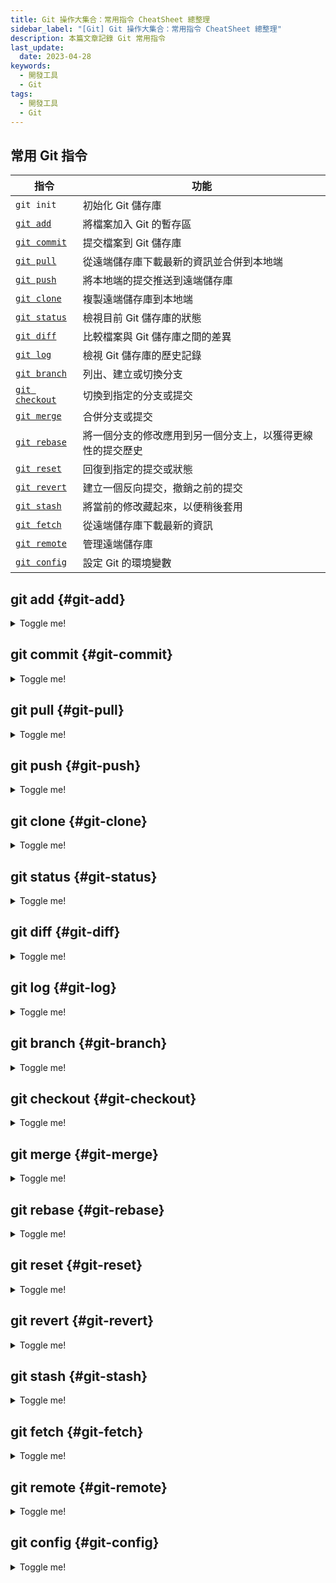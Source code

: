 ```yaml
---
title: Git 操作大集合：常用指令 CheatSheet 總整理
sidebar_label: "[Git] Git 操作大集合：常用指令 CheatSheet 總整理"
description: 本篇文章記錄 Git 常用指令
last_update:
  date: 2023-04-28
keywords:
  - 開發工具
  - Git
tags:
  - 開發工具
  - Git
---
```


## **常用 Git 指令**
| 指令 | 功能 |
| --- | --- |
| `git init` | 初始化 Git 儲存庫 |
| [`git add`](#git-add) | 將檔案加入 Git 的暫存區 |
| [`git commit`](#git-commit) | 提交檔案到 Git 儲存庫 |
| [`git pull`](#git-pull) | 從遠端儲存庫下載最新的資訊並合併到本地端 |
| [`git push`](#git-push) | 將本地端的提交推送到遠端儲存庫 |
| [`git clone`](#git-clone) | 複製遠端儲存庫到本地端 |
| [`git status`](#git-status) | 檢視目前 Git 儲存庫的狀態 |
| [`git diff`](#git-diff) | 比較檔案與 Git 儲存庫之間的差異 |
| [`git log`](#git-log) | 檢視 Git 儲存庫的歷史記錄 |
| [`git branch`](#git-branch) | 列出、建立或切換分支 |
| [`git checkout`](#git-checkout) | 切換到指定的分支或提交 |
| [`git merge`](#git-merge) | 合併分支或提交 |
| [`git rebase`](#git-rebase) | 將一個分支的修改應用到另一個分支上，以獲得更線性的提交歷史 |
| [`git reset`](#git-reset) | 回復到指定的提交或狀態 |
| [`git revert`](#git-revert) | 建立一個反向提交，撤銷之前的提交 |
| [`git stash`](#git-stash) | 將當前的修改藏起來，以便稍後套用 |
| [`git fetch`](#git-fetch) | 從遠端儲存庫下載最新的資訊 |
| [`git remote`](#git-remote) | 管理遠端儲存庫 |
| [`git config`](#git-config) | 設定 Git 的環境變數 |



## **git add** {#git-add}
<details>
    <summary>Toggle me!</summary>

| 指令 | 功能 |
| --- | --- |
| `git add .` | 將所有修改過的檔案和新增的檔案加入暫存區，不包括已經被刪除的檔案。 |
| `git add <file>` | 將指定的檔案加入暫存區。例如：git add index.html。 |
| `git add <directory>` | 將指定的目錄加入暫存區。例如：git add images/。 |
| `git add -u` | 將所有修改過的檔案和已經被刪除的檔案加入暫存區，但不包括新增的檔案。 |
</details>


## **git commit** {#git-commit}
<details>
    <summary>Toggle me!</summary>

| 指令 | 功能 |
| --- | --- |
| `git commit -m "<message>"` | 將暫存區中的所有修改過的檔案和新增的檔案提交到 Git 儲存庫中，並加上提交訊息。例如：git commit -m "新增首頁"。 |
| `git commit -a -m "<message>"` | 將所有修改過的檔案、新增的檔案和已經被刪除的檔案提交到 Git 儲存庫中，並加上提交訊息。例如：git commit -a -m "更新 README.md"。 |
| `git commit --amend` | 將上一個提交的訊息修改為新的提交訊息。這個指令只能修改最後一次提交的訊息，並且必須在提交後立刻執行。例如：git commit --amend -m "修改提交訊息"。 |
| `git commit --allow-empty -m "<message>"` | 建立一個空的提交訊息，這個指令可以用於建立沒有任何檔案修改的提交，例如：git commit --allow-empty -m "初始化專案"。 |
</details>


## **git pull** {#git-pull}
<details>
    <summary>Toggle me!</summary>

| 指令 | 功能 |
| --- | --- |
| `git pull` | 從遠端儲存庫中取回最新的版本並合併到當前分支 |
| `git pull --rebase` | 等同於 git fetch + git rebase 當遠端有新 commit 尚未同步到本地，從遠端儲存庫中取回最新的版本，並以 rebase 取代預設的 merge 合併，避免產生合併提交 |
| `git pull <remote> <branch>` | 從指定的遠端儲存庫和分支中取回最新的版本並合併到當前分支 |
| `git pull --no-commit <remote> <branch>` | 從指定的遠端儲存庫和分支中取回最新的版本並合併到當前分支，但不會自動產生一個新的提交 |
| `git pull --rebase <remote> <branch>` | 從指定的遠端儲存庫和分支中取回最新的版本，並以 rebase 取代預設的 merge 合併，避免產生合併提交 |
</details>


## **git push** {#git-push} 
<details>
    <summary>Toggle me!</summary>

| 指令 | 功能 |
| --- | --- |
| `git push` | 將本地分支的提交推送到遠端分支 |
| `git push <remote>` | 將當前本地分支的提交推送到指定的遠端分支 |
| `git push <remote> <branch>` | 將指定的本地分支的提交推送到指定的遠端分支 |
| `git push --force` | 強制推送本地分支的提交到遠端分支 |
| `git push --tags` | 推送本地所有標籤到遠端分支 |
| `git push --set-upstream <remote> <branch>` | 將本地分支的提交推送到指定的遠端分支，並且設置遠端分支為本地分支的遠端上游分支。 |
</details>


## **git clone** {#git-clone} 
<details>
    <summary>Toggle me!</summary>

| 指令 | 功能 |
| --- | --- |
| `git clone <repository>` | 從遠端複製一個 Git 儲存庫到本地端 |
| `git clone <repository> <directory>` | 從遠端複製一個 Git 儲存庫到本地端指定的資料夾 |
| `git clone --branch <branch> <repository>` | 從遠端複製指定分支的 Git 儲存庫到本地端 |
| `git clone --depth <depth> <repository>` | 從遠端複製指定深度的 Git 儲存庫到本地端（僅複製部分歷史記錄） |
| `git clone --recursive <repository>` | 從遠端複製一個 Git 儲存庫到本地端，並遞迴複製其所有子模組 |
| `git clone --recurse-submodules <repository>` | 從遠端複製一個 Git 儲存庫到本地端，並遞迴複製其所有子模組（同 --recursive） |
</details>


## **git status** {#git-status} 
<details>
    <summary>Toggle me!</summary>

| 指令 | 功能 |
| --- | --- |
| `git status` | 顯示當前工作目錄和暫存區的狀態，包括哪些檔案已修改、哪些檔案已經被加入暫存區，以及哪些檔案還沒有被追蹤。 |
| `git status -s` | 以簡潔的方式顯示當前工作目錄和暫存區的狀態，包括哪些檔案已修改、哪些檔案已經被加入暫存區，以及哪些檔案還沒有被追蹤。 |
</details>


## **git diff** {#git-diff} 
<details>
    <summary>Toggle me!</summary>

| 指令 | 功能 |
| --- | --- |
| `git diff` | 比較當前工作目錄中的檔案和暫存區中的檔案之間的差異。 |
| `git diff <commit>` | 比較當前工作目錄中的檔案和指定版本的檔案之間的差異。例如：git diff HEAD~1。 |
| `git diff <commit> <file>` | 比較當前工作目錄中的檔案和指定版本中的檔案之間的差異。例如：git diff HEAD~1 index.html。 |
| `git diff --staged` | 比較暫存區中的檔案和上一次提交的檔案之間的差異。 |
| `git diff <commit1>..<commit2>` | 比較指定兩個版本之間的差異。例如：git diff HEAD~3..HEAD~1。 |
</details>


## **git log** {#git-log} 
<details>
    <summary>Toggle me!</summary>

| 指令 | 功能 |
| --- | --- |
| `git log` | 顯示所有提交記錄，按時間順序列出每次提交的作者、日期、提交訊息和 SHA-1 校驗和。 |
| `git log --oneline` | 以簡潔的方式顯示提交記錄，每個提交記錄只顯示一行，包括 SHA-1 校驗和和提交訊息。 |
| `git log --graph` | 以圖形化的方式顯示提交記錄，可以清晰地顯示分支和合併操作。 |
| `git log --author=<name>` | 只顯示指定作者的提交記錄。例如：git log --author=john。 |
| `git log --after=<date>` | 只顯示指定日期之後的提交記錄。例如：git log --after="2019-01-01"。 |
| `git log <file>` | 只顯示指定檔案的提交記錄，以及該檔案每次提交的作者、日期、提交訊息和 SHA-1 校驗和。 |
</details>


## **git branch** {#git-branch} 
<details>
    <summary>Toggle me!</summary>

| 指令 | 功能 |
| --- | --- |
| `git branch` | 列出所有分支，並標註當前所在的分支。 |
| `git branch <branch name>` | 創建一個新的分支。例如：git branch feature-branch。 |
| `git branch -d <branch name>` | 刪除指定的分支。例如：git branch -d feature-branch。 |
| `git branch -m <old branch name> <new branch name>` | 將指定的分支重命名。例如：git branch -m old-branch new-branch。 |
| `git branch -r` | 列出所有遠端分支。 |
| `git branch -a` | 列出所有本地和遠端的分支。 |
</details>


## **git checkout** {#git-checkout} 
<details>
    <summary>Toggle me!</summary>

| 指令 | 功能 |
| --- | --- |
| `git checkout <branch name>` | 切換到指定的分支。例如：git checkout feature-branch。 |
| `git checkout -b <new branch name>` | 創建一個新的分支並切換到新分支。例如：git checkout -b feature-branch。 |
| `git checkout <commit>` | 切換到指定的提交。例如：git checkout 1234567。 |
| `git checkout -- <file>` | 取消對指定檔案的更改，還原到最近一次提交的狀態。例如：git checkout -- index.html。 |
| `git checkout <branch name> -- <file>` | 將指定分支中的檔案覆蓋當前分支中的檔案，還原檔案到指定分支中的狀態。例如：git checkout feature-branch -- index.html。 |
</details>


## **git merge** {#git-merge} 
<details>
    <summary>Toggle me!</summary>

| 指令 | 功能 |
| --- | --- |
| `git merge <branch name>` | 將指定分支合併到當前分支中。例如：git merge feature-branch。 |
| `git merge --no-ff <branch name>` | 禁用快進合併，使用普通的合併方式。例如：git merge --no-ff feature-branch。 |
| `git merge --abort` | 取消當前的合併操作，恢復到合併前的狀態。例如：git merge --abort。 |
| `git merge --continue` | 當合併遇到衝突時，手動解決衝突後，使用該指令繼續合併操作。例如：git merge --continue。 |
| `git merge --squash <branch name>` | 合併指定分支的提交，但不產生一個新的合併提交，而是將所有提交壓縮成一個提交。例如：git merge --squash feature-branch。 |
</details>


## **git rebase** {#git-rebase} 
<details>
    <summary>Toggle me!</summary>

| 指令 | 功能 |
| --- | --- |
| `git rebase <branch>` | 將目前所在分支的變更，重新以 `<branch>` 為基礎進行變基 |
| `git rebase -i <commit>` | 以交互模式進行變基，可以修改 commit 訊息、squash commit、丟棄 commit 等操作 |
| `git rebase --abort` | 放棄目前正在進行的變基操作，恢復為變基前的狀態 |
| `git rebase --continue` | 當變基發生衝突時，修正完異常後，使用此指令繼續執行變基 |
| `git rebase --skip` | 當變基發生衝突時，若確定跳過該 commit，可使用此指令 |
</details>


## **git reset** {#git-reset} 
<details>
    <summary>Toggle me!</summary>

| 指令 | 功能 |
| --- | --- |
| `git reset <commit>` | 將當前分支的 HEAD 移到指定的 commit 上，並且這些更改會出現在工作目錄中，但不會自動被加到暫存區 |
| `git reset --hard <commit>` | 將當前分支的 HEAD 移到指定的 commit 上，並刪除工作目錄和暫存區中的更改 |
| `git reset --soft <commit>` | 將當前分支的 HEAD 移到指定的 commit 上，但不會修改工作目錄或暫存區，這些更改會出現在未提交的更改暫存區中。 |
</details>


## **git revert** {#git-revert} 
<details>
    <summary>Toggle me!</summary>

| 指令 | 說明 |
| --- | --- |
| `git revert <commit>` | 撤銷指定 commit 的修改，會新建一個 commit，並將撤銷後的修改記錄在這個 commit 中。 |
| `git revert <commit1>..<commit2>` | 撤銷從 commit1 到 commit2 之間的修改，會新建一個 commit，並將撤銷後的修改記錄在這個 commit 中。 |
| `git revert HEAD` | 撤銷最後一次 commit 的修改，會新建一個 commit，並將撤銷後的修改記錄在這個 commit 中。 |
| `git revert --no-commit <commit>` | 撤銷指定 commit 的修改，但不建立新的 commit |
| `git revert --abort` | 取消當前正在進行的 revert 操作 |
</details>


## **git stash** {#git-stash} 
<details>
    <summary>Toggle me!</summary>

| 指令 | 解釋 |
| --- | --- |
| `git stash` | 儲存當前工作目錄的變更，並清空當前工作目錄，使其回到最近一次 commit 的狀態 |
| `git stash save <message>` | 儲存當前工作目錄的變更，同時可在 commit message 中加入描述訊息 `<message>` |
| `git stash list` | 列出所有已儲存的 stash |
| `git stash show <stash>` | 顯示指定 stash 的詳細內容 |
| `git stash apply <stash>` | 將指定 stash 的變更應用到目前的工作目錄，但不會刪除 stash |
| `git stash pop <stash>` | 將指定 stash 的變更應用到目前的工作目錄，並刪除 stash |
| `git stash drop <stash>` | 刪除指定的 stash |
| `git stash clear` | 刪除所有 stash |
</details>


## **git fetch** {#git-fetch} 
<details>
    <summary>Toggle me!</summary>

| 指令 | 說明 |
| --- | --- |
| `git fetch <remote>` | 從指定遠端倉庫下載最新的提交歷史，但不會自動合併到本地分支。 |
| `git fetch <remote> <branch>` | 從指定遠端倉庫下載指定分支的最新提交歷史，但不會自動合併到本地分支。 |
| `git fetch --all` | 從所有遠端倉庫下載最新的提交歷史。 |
| `git fetch --prune` | 在從遠端倉庫下載最新提交歷史時，同時刪除本地不存在的遠端分支的引用。 |
</details>


## **git remote** {#git-remote} 
<details>
    <summary>Toggle me!</summary>

| 指令 | 說明 |
| --- | --- |
| `git remote` | 列出遠端儲存庫 |
| `git remote add <name> <url>` | 新增一個遠端儲存庫 |
| `git remote remove <name>` | 移除指定的遠端儲存庫 |
| `git remote rename <old> <new>` | 更改指定遠端儲存庫的名稱 |
| `git remote set-url <name> <new url>` | 更改指定遠端儲存庫的 URL |
| `git remote -v` | 顯示遠端儲存庫的詳細資訊，包括 URL |
</details>


## **git config** {#git-config} 
<details>
    <summary>Toggle me!</summary>

| 指令 | 說明 |
| --- | --- |
| `git config --global user.name "Your Name"` | 設定使用者名稱，--global 表示全域設定，即所有 Git 專案都會套用這個名稱 |
| `git config --global user.email "your_email@example.com"` | 設定使用者電子郵件，--global 表示全域設定，即所有 Git 專案都會套`用這個電子郵件 |
| `git config --global core.editor "vim"` | 設定 Git 編輯器，預設是使用系統預設的編輯器，可以使用這個指令修改為其他編輯器 |
| `git config --global color.ui true` | 設定 Git 顯示彩色文字 |
| `git config --global alias.co checkout` | 設定 Git 別名，這個指令設定了 co 別名，等同於 checkout 指令 |
</details>



